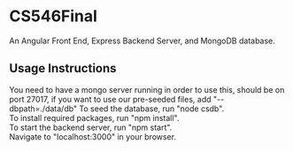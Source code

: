 # CS546Final  
An Angular Front End, Express Backend Server, and MongoDB database.   

## Usage Instructions
You need to have a mongo server running in order to use this, should be on port 27017, if you want to use our pre-seeded files, add "--dbpath=./data/db"
To seed the database, run "node csdb".   
To install required packages, run "npm install".   
To start the backend server, run "npm start".   
Navigate to "localhost:3000" in your browser.
